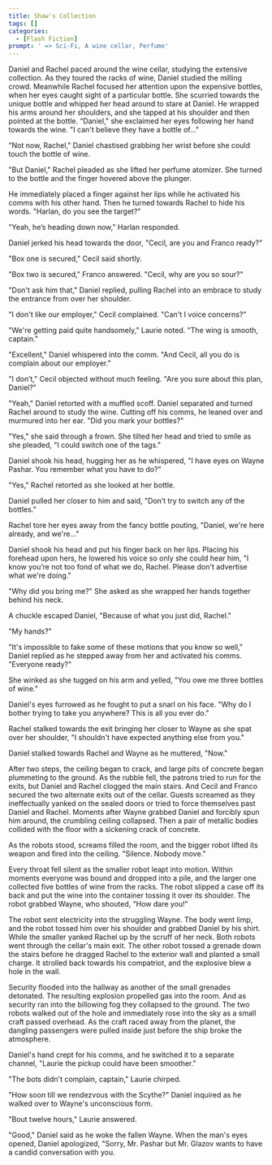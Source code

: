 ```yaml
---
title: Shaw's Collection
tags: []
categories:
  - [Flash Fiction]
prompt: ' => Sci-Fi, A wine cellar, Perfume'
---
```

<!-- more -->
Daniel and Rachel paced around the wine cellar, studying the extensive collection. As they toured the racks of wine, Daniel studied the milling crowd. Meanwhile Rachel focused her attention upon the expensive bottles, when her eyes caught sight of a particular bottle. She scurried towards the unique bottle and whipped her head around to stare at Daniel. He wrapped his arms around her shoulders, and she tapped at his shoulder and then pointed at the bottle. “Daniel," she exclaimed her eyes following her hand towards the wine. "I can't believe they have a bottle of..."

"Not now, Rachel," Daniel chastised grabbing her wrist before she could touch the bottle of wine.

"But Daniel," Rachel pleaded as she lifted her perfume atomizer. She turned to the bottle and the finger hovered above the plunger.

He immediately placed a finger against her lips while he activated his comms with his other hand. Then he turned towards Rachel to hide his words. "Harlan, do you see the target?"

"Yeah, he’s heading down now," Harlan responded.

Daniel jerked his head towards the door, "Cecil, are you and Franco ready?"

"Box one is secured," Cecil said shortly.

"Box two is secured," Franco answered. "Cecil, why are you so sour?"

"Don't ask him that," Daniel replied, pulling Rachel into an embrace to study the entrance from over her shoulder.

"I don't like our employer," Cecil complained. "Can't I voice concerns?"

"We're getting paid quite handsomely," Laurie noted. "The wing is smooth, captain."

"Excellent," Daniel whispered into the comm. "And Cecil, all you do is complain about our employer."

"I don’t," Cecil objected without much feeling. "Are you sure about this plan, Daniel?"

"Yeah," Daniel retorted with a muffled scoff. Daniel separated and turned Rachel around to study the wine. Cutting off his comms, he leaned over and murmured into her ear. "Did you mark your bottles?"

"Yes," she said through a frown. She tilted her head and tried to smile as she pleaded, "I could switch one of the tags."

Daniel shook his head, hugging her as he whispered, "I have eyes on Wayne Pashar. You remember what you have to do?"

"Yes," Rachel retorted as she looked at her bottle.

Daniel pulled her closer to him and said, "Don’t try to switch any of the bottles."

Rachel tore her eyes away from the fancy bottle pouting, "Daniel, we're here already, and we're..."

Daniel shook his head and put his finger back on her lips. Placing his forehead upon hers, he lowered his voice so only she could hear him, "I know you’re not too fond of what we do, Rachel. Please don't advertise what we're doing."

"Why did you bring me?" She asked as she wrapped her hands together behind his neck.

A chuckle escaped Daniel, "Because of what you just did, Rachel."

"My hands?"

"It's impossible to fake some of these motions that you know so well," Daniel replied as he stepped away from her and activated his comms. "Everyone ready?"

She winked as she tugged on his arm and yelled, "You owe me three bottles of wine."

Daniel's eyes furrowed as he fought to put a snarl on his face. "Why do I bother trying to take you anywhere? This is all you ever do."

Rachel stalked towards the exit bringing her closer to Wayne as she spat over her shoulder, "I shouldn't have expected anything else from you."

Daniel stalked towards Rachel and Wayne as he muttered, "Now."

After two steps, the ceiling began to crack, and large pits of concrete began plummeting to the ground. As the rubble fell, the patrons tried to run for the exits, but Daniel and Rachel clogged the main stairs. And Cecil and Franco secured the two alternate exits out of the cellar. Guests screamed as they ineffectually yanked on the sealed doors or tried to force themselves past Daniel and Rachel. Moments after Wayne grabbed Daniel and forcibly spun him around, the crumbling ceiling collapsed. Then a pair of metallic bodies collided with the floor with a sickening crack of concrete.

As the robots stood, screams filled the room, and the bigger robot lifted its weapon and fired into the ceiling. "Silence. Nobody move."

Every throat fell silent as the smaller robot leapt into motion. Within moments everyone was bound and dropped into a pile, and the larger one collected five bottles of wine from the racks. The robot slipped a case off its back and put the wine into the container tossing it over its shoulder. The robot grabbed Wayne, who shouted, "How dare you!"

The robot sent electricity into the struggling Wayne. The body went limp, and the robot tossed him over his shoulder and grabbed Daniel by his shirt. While the smaller yanked Rachel up by the scruff of her neck. Both robots went through the cellar's main exit. The other robot tossed a grenade down the stairs before he dragged Rachel to the exterior wall and planted a small charge. It strolled back towards his compatriot, and the explosive blew a hole in the wall.

Security flooded into the hallway as another of the small grenades detonated. The resulting explosion propelled gas into the room. And as security ran into the billowing fog they collapsed to the ground. The two robots walked out of the hole and immediately rose into the sky as a small craft passed overhead. As the craft raced away from the planet, the dangling passengers were pulled inside just before the ship broke the atmosphere.

Daniel's hand crept for his comms, and he switched it to a separate channel, "Laurie the pickup could have been smoother."

"The bots didn't complain, captain," Laurie chirped.

"How soon till we rendezvous with the Scythe?" Daniel inquired as he walked over to Wayne's unconscious form.

"Bout twelve hours," Laurie answered.

"Good," Daniel said as he woke the fallen Wayne. When the man's eyes opened, Daniel apologized, "Sorry, Mr. Pashar but Mr. Glazov wants to have a candid conversation with you.